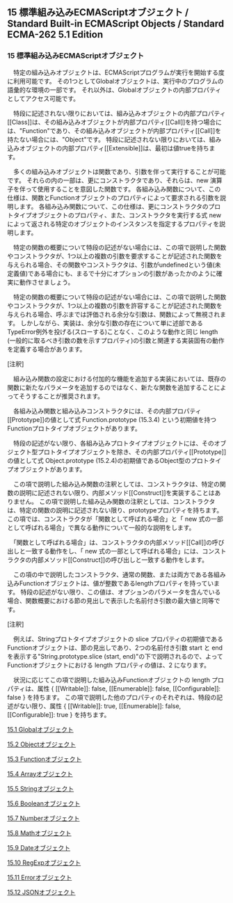 15 標準組み込みECMAScriptオブジェクト / Standard Built-in ECMAScript Objects / Standard ECMA-262 5.1 Edition
------------------------------------------------------------------------------------------------------------

### 15 標準組み込みECMAScriptオブジェクト

　特定の組み込みオブジェクトは、ECMAScriptプログラムが実行を開始する度に利用可能です。
その1つとしてGlobalオブジェクトは、実行中のプログラムの語彙的な環境の一部です。
それ以外は、Globalオブジェクトの内部プロパティとしてアクセス可能です。

　特段に記述されない限りにおいては、組み込みオブジェクトの内部プロパティ[[Class]]は、その組み込みオブジェクトが内部プロパティ[[Call]]を持つ場合には、"Function"であり、その組み込みオブジェクトが内部プロパティ[[Call]]を持たない場合には、"Object"です。
特段に記述されない限りにおいては、組み込みオブジェクトの内部プロパティ[[Extensible]]は、最初は値trueを持ちます。

　多くの組み込みオブジェクトは関数であり、引数を伴って実行することが可能です。
それらの内の一部は、更にコンストラクタであり、それらは、new
演算子を伴って使用することを意図した関数です。
各組み込み関数について、この仕様は、関数とFunctionオブジェクトのプロパティによって要求される引数を説明します。
各組み込み関数について、この仕様は、更にコンストラクタのプロトタイプオブジェクトのプロパティ、また、コンストラクタを実行する式
new
によって返される特定のオブジェクトのインスタンスを指定するプロパティを説明します。

　特定の関数の概要について特段の記述がない場合には、この項で説明した関数やコンストラクタが、1つ以上の複数の引数を要求することが記述された関数を与えられる場合、その関数やコンストラクタは、引数がundefinedという値(未定義値)である場合にも、まるで十分にオプションの引数があったかのように確実に動作させましょう。

　特定の関数の概要について特段の記述がない場合には、この項で説明した関数やコンストラクタが、1つ以上の複数の引数を許容することが記述された関数を与えられる場合、呼ぶまでは評価される余分な引数は、関数によって無視されます。
しかしながら、実装は、余分な引数の存在について単に述部であるTypeError例外を投げる(スローする)ことなく、このような動作と同じ
length
(一般的に取るべき引数の数を示すプロパティ)の引数と関連する実装固有の動作を定義する場合があります。

[注釈]

　組み込み関数の設定における付加的な機能を追加する実装においては、既存の関数に新たなパラメータを追加するのではなく、新たな関数を追加することによってそうすることが推奨されます。

　各組み込み関数と組み込みコンストラクタには、その内部プロパティ[[Prototype]]の値として式
Function.prototype (15.3.4)
という初期値を持つFunctionプロトタイプオブジェクトがあります。

　特段の記述がない限り、各組み込みプロトタイプオブジェクトには、そのオブジェクト型プロトタイプオブジェクトを除き、その内部プロパティ[[Prototype]]の値として式
Object.prototype
(15.2.4)の初期値であるObject型のプロトタイプオブジェクトがあります。

　この項で説明した組み込み関数の注釈としては、コンストラクタは、特定の関数の説明に記述されない限り、内部メソッド[[Construct]]を実装することはありません。
この項で説明した組み込み関数の注釈としては、コンストラクタは、特定の関数の説明に記述されない限り、prototypeプロパティを持ちます。
この項では、コンストラクタが「関数として呼ばれる場合」と「 new
式の一部として呼ばれる場合」で異なる動作について一般的な説明をします。

　「関数として呼ばれる場合」は、コンストラクタの内部メソッド[[Call]]の呼び出しと一致する動作をし、「
new
式の一部として呼ばれる場合」には、コンストラクタの内部メソッド[[Construct]]の呼び出しと一致する動作をします。

　この項の中で説明したコンストラクタ、通常の関数、または両方である各組み込みFunctionオブジェクトは、値が整数であるlengthプロパティを持っています。
特段の記述がない限り、この値は、オプションのパラメータを含んでいる場合、関数概要における節の見出しで表示した名前付き引数の最大値と同等です。

[注釈]

　例えば、Stringプロトタイプオブジェクトの slice
プロパティの初期値であるFunctionオブジェクトは、節の見出しであり、2つの名前付き引数
start と endを表示する"String.prototype.slice (start,
end)"の下で説明されるので、よってFunctionオブジェクトにおける length
プロパティの値は、2 になります。

　状況に応じてこの項で説明した組み込みFunctionオブジェクトの length
プロパティは、属性 { [[Writable]]: false, [[Enumerable]]: false,
[[Configurable]]: false } を持ちます。
この項で説明した他のプロパティのそれぞれは、特段の記述がない限り、属性 {
[[Writable]]: true, [[Enumerable]]: false, [[Configurable]]: true }
を持ちます。

[15.1
Globalオブジェクト](/hp/it/internet/homepage/script/ecmascript/ecma262_51/contents/15/15_1/ "Globalオブジェクト")

[15.2
Objectオブジェクト](/hp/it/internet/homepage/script/ecmascript/ecma262_51/contents/15/15_2/ "Objectオブジェクト")

[15.3
Functionオブジェクト](/hp/it/internet/homepage/script/ecmascript/ecma262_51/contents/15/15_3/ "Functionオブジェクト")

[15.4
Arrayオブジェクト](/hp/it/internet/homepage/script/ecmascript/ecma262_51/contents/15/15_4/ "Arrayオブジェクト")

[15.5
Stringオブジェクト](/hp/it/internet/homepage/script/ecmascript/ecma262_51/contents/15/15_5/ "Stringオブジェクト")

[15.6
Booleanオブジェクト](/hp/it/internet/homepage/script/ecmascript/ecma262_51/contents/15/15_6/ "Booleanオブジェクト")

[15.7
Numberオブジェクト](/hp/it/internet/homepage/script/ecmascript/ecma262_51/contents/15/15_7/ "Numberオブジェクト")

[15.8
Mathオブジェクト](/hp/it/internet/homepage/script/ecmascript/ecma262_51/contents/15/15_8/ "Mathオブジェクト")

[15.9
Dateオブジェクト](/hp/it/internet/homepage/script/ecmascript/ecma262_51/contents/15/15_9/ "Dateオブジェクト")

[15.10
RegExpオブジェクト](/hp/it/internet/homepage/script/ecmascript/ecma262_51/contents/15/15_10/ "RegExpオブジェクト")

[15.11
Errorオブジェクト](/hp/it/internet/homepage/script/ecmascript/ecma262_51/contents/15/15_11/ "Errorオブジェクト")

[15.12
JSONオブジェクト](/hp/it/internet/homepage/script/ecmascript/ecma262_51/contents/15/15_12/ "JSONオブジェクト")
